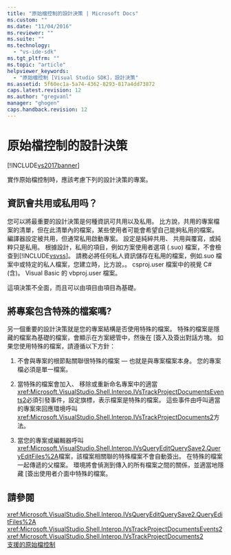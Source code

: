 ```yaml
---
title: "原始檔控制的設計決策 | Microsoft Docs"
ms.custom: ""
ms.date: "11/04/2016"
ms.reviewer: ""
ms.suite: ""
ms.technology: 
  - "vs-ide-sdk"
ms.tgt_pltfrm: ""
ms.topic: "article"
helpviewer_keywords: 
  - "原始檔控制 [Visual Studio SDK]，設計決策"
ms.assetid: 5f60ec1a-5a74-4362-8293-817a4dd73872
caps.latest.revision: 12
ms.author: "gregvanl"
manager: "ghogen"
caps.handback.revision: 12
---
```

# 原始檔控制的設計決策
[!INCLUDE[vs2017banner](../../code-quality/includes/vs2017banner.md)]

實作原始檔控制時，應該考慮下列的設計決策的專案。  
  
## 資訊會共用或私用吗？  
 您可以將最重要的設計決策是何種資訊可共用以及私用。  比方說，共用的專案檔案的清單，但在此清單內的檔案，某些使用者可能會希望自己能夠私用的檔案。  編譯器設定被共用，但通常私用啟動專案。  設定是純綷共用、 共用與覆寫，或純粹只是私用。  根據設計，私用的項目，例如方案使用者選項 \(.suo\) 檔案，不會檢查到[!INCLUDE[vsvss](../../extensibility/includes/vsvss_md.md)]。  請務必將任何私人資訊儲存在私用的檔案，例如.suo 檔案中或特定的私人檔案，您建立時，比方說，。 csproj.user 檔案中的視覺 C\# \(含\)。 Visual Basic 的 vbproj.user 檔案。  
  
 這項決策不全面，而且可以由項目由項目為基礎。  
  
## 將專案包含特殊的檔案嗎?  
 另一個重要的設計決策就是您的專案結構是否使用特殊的檔案。  特殊的檔案是隱藏的檔案為基礎的檔案，會顯示在方案總管中，然後在 \[簽入及簽出對話方塊。  如果您使用特殊的檔案，請遵循以下方針：  
  
1.  不會與專案的根節點關聯很特殊的檔案 — 也就是與專案檔案本身。  您的專案檔必須是單一檔案。  
  
2.  當特殊的檔案會加入、 移除或重新命名專案中的適當<xref:Microsoft.VisualStudio.Shell.Interop.IVsTrackProjectDocumentsEvents2>必須引發事件，設定旗標，表示檔案是特殊的檔案。  這些事件由呼叫適當的專案來回應環境呼叫<xref:Microsoft.VisualStudio.Shell.Interop.IVsTrackProjectDocuments2>方法。  
  
3.  當您的專案或編輯器呼叫<xref:Microsoft.VisualStudio.Shell.Interop.IVsQueryEditQuerySave2.QueryEditFiles%2A>檔案，該檔案相關聯的特殊檔案不會自動簽出。  在特殊的檔案一起傳遞的父檔案。  環境將會偵測到傳入的所有檔案之間的關係，並適當地隱藏 \[簽出使用者介面中特殊的檔案。  
  
## 請參閱  
 <xref:Microsoft.VisualStudio.Shell.Interop.IVsQueryEditQuerySave2.QueryEditFiles%2A>   
 <xref:Microsoft.VisualStudio.Shell.Interop.IVsTrackProjectDocumentsEvents2>   
 <xref:Microsoft.VisualStudio.Shell.Interop.IVsTrackProjectDocuments2>   
 [支援的原始檔控制](../../extensibility/internals/supporting-source-control.md)